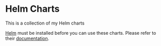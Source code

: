 # Helm Charts

This is a collection of my Helm charts

[Helm](https://helm.sh/) must be installed before you can use these charts. Please refer to their [documentation](https://helm.sh/docs/).
